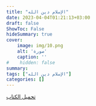 ```yaml
---
title: "الإسلام دين الله"
date: 2023-04-04T01:21:13+03:00
draft: false
ShowToc: False
hideSummary: true
cover:
    image: img/10.png
    alt: 'صورة'
    caption: ''
#    hidden: false
summary: 
tags: ["الإسلام دين الله"]
categories: []
---
```

[تحميل الكتاب](./../../books/10.pdf)

